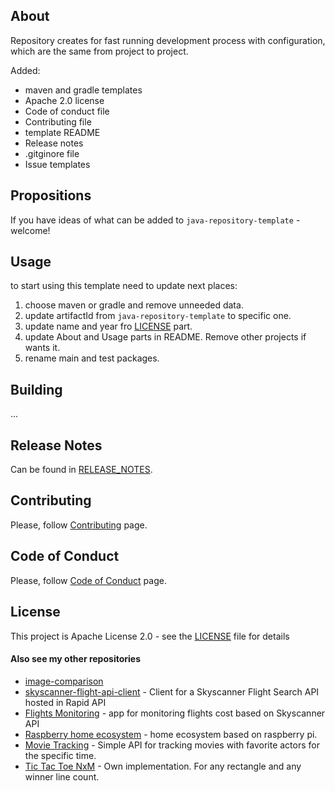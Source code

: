 ## About
Repository creates for fast running development process with configuration, which are the same from project to project.

Added:
*   maven and gradle templates
*   Apache 2.0 license
*   Code of conduct file
*   Contributing file
*   template README
*   Release notes
*   .gitginore file
*   Issue templates

## Propositions
If you have ideas of what can be added to `java-repository-template` - welcome!

## Usage
to start using this template need to update next places:
1. choose maven or gradle and remove unneeded data.
2. update artifactId from `java-repository-template` to specific one.
3. update name and year fro [LICENSE](LICENSE) part.
4. update About and Usage parts in README. Remove other projects if wants it.
5. rename main and test packages.

## Building
...

## Release Notes
Can be found in [RELEASE_NOTES](RELEASE_NOTES.md).

## Contributing
Please, follow [Contributing](CONTRIBUTING.md) page.

## Code of Conduct
Please, follow [Code of Conduct](CODE_OF_CONDUCT.md) page.

## License
This project is Apache License 2.0 - see the [LICENSE](LICENSE) file for details

#### Also see my other repositories
*   [image-comparison](https://github.com/romankh3/image-comparison)
*   [skyscanner-flight-api-client](https://github.com/romankh3/skyscanner-flight-api-client) - Client for a Skyscanner Flight Search API hosted in Rapid API
*   [Flights Monitoring](https://github.com/romankh3/flights-monitoring) - app for monitoring flights cost based on Skyscanner API
*   [Raspberry home ecosystem](https://github.com/romankh3/raspberrypi-home-ecosystem) - home ecosystem based on raspberry pi.
*   [Movie Tracking](https://github.com/romankh3/movietracking) - Simple API for tracking movies with favorite actors for the specific time.
*   [Tic Tac Toe NxM](https://github.com/romankh3/tictactoe) - Own implementation. For any rectangle and any winner line count. 